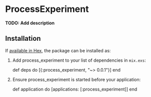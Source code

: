 # ProcessExperiment

**TODO: Add description**

## Installation

If [available in Hex](https://hex.pm/docs/publish), the package can be installed as:

  1. Add process_experiment to your list of dependencies in `mix.exs`:

        def deps do
          [{:process_experiment, "~> 0.0.1"}]
        end

  2. Ensure process_experiment is started before your application:

        def application do
          [applications: [:process_experiment]]
        end

